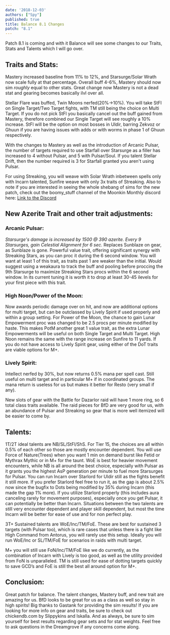 ```yaml
---
date: '2018-12-03'
authors: ["Spy"]
published: true
title: Balance 8.1 Changes
patch: "8.1"
---
```


Patch 8.1 is coming and with it Balance will see some changes to our Traits, Stats and Talents which I will go over.

## Traits and Stats:

Mastery increased baseline from 11% to 12%, and Starsurge/Solar Wrath now scale fully at that percentage. Overall buff 4-6%, Mastery should now sim *roughly* equal to other stats. Great change now Mastery is not a dead stat and gearing becomes basically ilvl over all.

Stellar Flare was buffed, Twin Moons nerfed(20%->10%). You will take StFl on Single Target/Two Target fights, with TM still being the choice on Multi Target. If you do not pick StFl you basically cancel out the buff gained from Mastery, therefore combined our Single Target will see roughly a 10% increase. StFl will be the option on most bosses in Uldir, barring Zekvoz or Ghuun if you are having issues with adds or with worms in phase 1 of Ghuun respectively.

With the changes to Mastery as well as the introduction of Arcanic Pulsar, the number of targets required to use Starfall over Starsurge as a filler has increased to 4 without Pulsar, and 5 with Pulsar/Soul. If you talent Stellar Drift, then the number required is 3 for Starfall granted you aren't using Pulsar. 

For using Streaking, you will weave with Solar Wrath inbetween spells only with Incarn talented, Sunfire weave with only 3x traits of Streaking. Also to note if you are interested in seeing the whole shebang of sims for the new patch, check out the boomy_stuff channel of the Moonkin Monthly discord here: [Link to the Discord](https://discord.gg/6AHAQ7Z)


## New Azerite Trait and other trait adjustments: 

### Arcanic Pulsar:

*Starsurge's damage is increased by 1500 @ 390 azerite. Every 9 Starsurges, gain Celestial Alignment for 6 sec.* Replaces Sunblaze on gear, as Sunblaze is gone. Powerful value trait, offering significant synergy with Streaking Stars, as you can proc it during the 6 second window. You will want at least 1 of this trait, as traits past 1 are weaker than the initial. Would suggest using a weakaura to track the buff and pooling before proccing the 9th Starsurge to maximize Streaking Stars procs within the 6 second window. In its current tuning it is worth it to drop at least 30-45 ilevels for your first piece with this trait. 


### High Noon/Power of the Moon: 

Now awards periodic damage over on hit, and now are additional options for multi target, but can be outclassed by Lively Spirit if used properly and within a group setting. For Power of the Moon, the chance to gain Lunar Empowerment proc was changed to be 2.5 procs per minute modified by haste. This makes PotM another great 1 value trait, as the extra Lunar Empowerments will be useful on both Single Target and Multi Target. High Noon remains the same with the range increase on Sunfire to 11 yards. If you do not have access to Lively Spirit gear, using either of the DoT traits are viable options for M+. 

### Lively Spirit: 

Intellect nerfed by 30%, but now returns 0.5% mana per spell cast. Still useful on multi target and in particular M+ if in coordinated groups. The mana return is useless for us but makes it better for Resto (very small if any).

New slots of gear with the Battle for Dazarlor raid will have 1 more ring, so 6 total class traits available. The raid pieces for BfD are very good for us, with an abundance of Pulsar and Streaking so gear that is more well itemized will be easier to come by.


## Talents:

1T/2T ideal talents are NB/SL/StFl/ShS. For Tier 15, the choices are all within 0.5% of each other so those are mostly encounter dependent. You will use Force of Nature(Trees) when you want 1 min on demand burst like Fetid or Mythrax Mythic or in M+ for the taunt. WoE is best for heavier movement encounters, while NB is all around the best choice, especially with Pulsar as it grants you the highest AsP generation per minute to fuel more Starsurges for Pulsar.
  You can run Incarn over Starlord for Uldir still as the fights benefit it still more. If you prefer Starlord feel free to run it, as the gap is about 2.5% now since the bugfix to Dots being modified by 35% during Incarn (this made the gap 1% more). If you utilize Starlord properly (this includes aura canceling rarely for movement purposes), especially once you get Pulsar, it can potentially be better than Incarn. Situations between the two talents are still very encounter dependent and player skill dependent, but most the time Incarn will be better for ease of use and for non perfect play.

3T+ Sustained talents are WoE/Inc/TM/FoE. These are best for sustained 3 targets (with Pulsar too), which is rare cases that unless there is a fight like High Command from Antorus, you will rarely use this setup. Ideally you will run WoE/Inc or SL/TM/FoE for scenarios in raids with multi target. 

M+ you will still use FoN/Inc/TM/FoE like we do currently, as the combination of Incarn with Lively is too good, as well as the utility provided from FoN is unparalleled. TM is still used for ease of dotting targets quickly to save GCD’s and FoE is still the best all around option for M+.


## Conclusion:

Great patch for balance. The talent changes, Mastery buff, and new trait are amazing for us. BfD looks to be great for us as a class as well so stay in high spirits! Big thanks to Gastank for providing the sim results! If you are looking for more info on gear and traits, be sure to check out chickendb.com by Slippykins and Iskalla. And as always, be sure to sim yourself for best results regarding gear sets and for stat weights. Feel free to ask questions in the Dreamgrove if any concerns come along.
